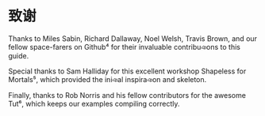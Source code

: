 # 致谢

Thanks to Miles Sabin, Richard Dallaway, Noel Welsh, Travis Brown, and our fellow space-farers on Github⁴ for their invaluable contribuঞons to this guide.

Special thanks to Sam Halliday for this excellent workshop Shapeless for Mortals⁵, which provided the iniঞal inspiraঞon and skeleton.

Finally, thanks to Rob Norris and his fellow contributors for the awesome Tut⁶, which keeps our examples compiling correctly.



